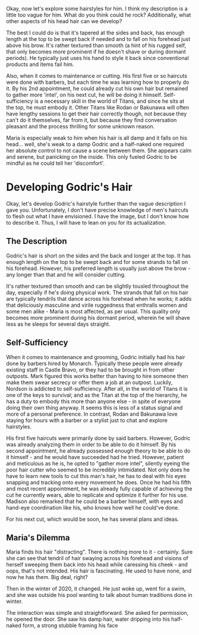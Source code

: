 Okay, now let's explore some hairstyles for him. I think my description is a little too vague for him. What do you think could he rock? Additionally, what other aspects of his head hair can we develop?

The best I could do is that it's tapered at the sides and back, has enough length at the top to be swept back if needed and to fall on his forehead just above his brow. It's rather textured than smooth (a hint of his rugged self, that only becomes more prominent if he doesn't shave or during dormant periods). He typically just uses his hand to style it back since conventional products and items fail him. 

Also, when it comes to maintenance or cutting. His first five or so haircuts were done with barbers, but each time he was learning how to properly do it. By his 2nd appointment, he could already cut his own hair but remained to gather more 'intel', on his next cut, he will be doing it himself. Self-sufficiency is a necessary skill in the world of Titans, and since he sits at the top, he must embody it. Other Titans like Rodan or Bakunawa will often have lengthy sessions to get their hair correctly though, not because they can't do it themselves, far from it, but because they find conversation pleasant and the process thrilling for some unknown reason.

Maria is especially weak to him when his hair is all damp and it falls on his head... well, she's weak to a damp Godric and a half-naked one required her absolute control to not cause a scene between them. She appears calm and serene, but panicking on the inside. This only fueled Godric to be mindful as he could tell her 'discomfort'.


# Developing Godric's Hair

Okay, let's develop Godric's hairstyle further than the vague description I gave you. Unfortunately, I don't have precise knowledge of men's haircuts to flesh out what I have envisioned. I have the image, but I don't know how to describe it. Thus, I will have to lean on you for its actualization.

## The Description

Godric's hair is short on the sides and the back and longer at the top. It has enough length on the top to be swept back and for some strands to fall on his forehead. However, his preferred length is usually just above the brow - any longer than that and he will consider cutting. 

It's rather textured than smooth and can be slightly tousled throughout the day, especially if he's doing physical work. The strands that fall on his hair are typically tendrils that dance across his forehead when he works; it adds that deliciously masculine and virile ruggedness that enthralls women and some men alike - Maria is most affected, as per usual. This quality only becomes more prominent during his dormant period, wherein he will shave less as he sleeps for several days straight. 

## Self-Sufficiency 

When it comes to maintenance and grooming, Godric initially had his hair done by barbers hired by Monarch. Typically these people were already existing staff in Castle Bravo, or they had to be brought in from other outposts. Mark figured this works better than having to hire someone then make them swear secrecy or offer them a job at an outpost. Luckily, Nordson is addicted to self-sufficiency. After all, in the world of Titans it is one of the keys to survival; and as the Titan at the top of the hierarchy, he has a duty to embody this more than anyone else - in spite of everyone doing their own thing anyway. It seems this is less of a status signal and more of a personal preference. In contrast, Rodan and Bakunawa love staying for hours with a barber or a stylist just to chat and explore hairstyles.

His first five haircuts were primarily done by said barbers. However, Godric was already analyzing them in order to be able to do it himself. By his second appointment, he already possessed enough theory to be able to do it himself - and he would have succeeded had he tried. However, patient and meticulous as he is, he opted to "gather more intel", silently eyeing the poor hair cutter who seemed to be incredibly intimidated. Not only does he have to learn new tools to cut this man's hair, he has to deal with his eyes snapping and tracking onto every movement he does. Once he had his fifth and most recent appointment, he was already fully capable of achieving the cut he currently wears, able to replicate and optimize it further for his use. Madison also remarked that he could be a barber himself, with eyes and hand-eye coordination like his, who knows how well he could've done. 

For his next cut, which would be soon, he has several plans and ideas. 

## Maria's Dilemma

Maria finds his hair "distracting". There is nothing more to it - certainly. Sure she can see that tendril of hair swaying across his forehead and visions of herself sweeping them back into his head while caressing his cheek - and oops, that's not intended. His hair is fascinating. He used to have none, and now he has them. Big deal, right?

Then in the winter of 2020, it changed. He just woke up, went for a swim, and she was outside his pool wanting to talk about human traditions done in winter. 

The interaction was simple and straightforward. She asked for permission, he opened the door. She saw his damp hair, water dripping into his half-naked form, a strong stubble framing his face